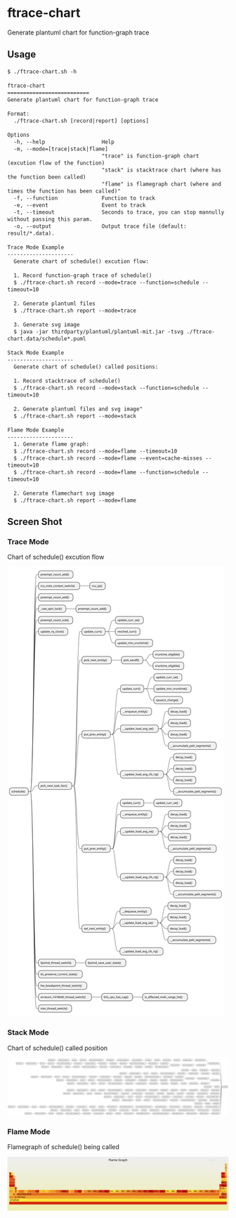 ftrace-chart
==========================
Generate plantuml chart for function-graph trace

## Usage

```
$ ./ftrace-chart.sh -h

ftrace-chart
==========================
Generate plantuml chart for function-graph trace

Format:
  ./ftrace-chart.sh [record|report] [options]

Options
  -h, --help                  Help
  -m, --mode=[trace|stack|flame]
                              "trace" is function-graph chart (excution flow of the function)
                              "stack" is stacktrace chart (where has the function been called)
                              "flame" is flamegraph chart (where and times the function has been called)"
  -f, --function              Function to track
  -e, --event                 Event to track
  -t, --timeout               Seconds to trace, you can stop mannully without passing this param.
  -o, --output                Output trace file (default: result/*.data).

Trace Mode Example
---------------------
  Generate chart of schedule() excution flow:

  1. Record function-graph trace of schedule()
  $ ./ftrace-chart.sh record --mode=trace --function=schedule --timeout=10

  2. Generate plantuml files
  $ ./ftrace-chart.sh report --mode=trace

  3. Generate svg image
  $ java -jar thirdparty/plantuml/plantuml-mit.jar -tsvg ./ftrace-chart.data/schedule*.puml

Stack Mode Example
---------------------
  Generate chart of schedule() called positions:

  1. Record stacktrace of schedule()
  $ ./ftrace-chart.sh record --mode=stack --function=schedule --timeout=10

  2. Generate plantuml files and svg image"
  $ ./ftrace-chart.sh report --mode=stack

Flame Mode Example
---------------------
  1. Generate flame graph:
  $ ./ftrace-chart.sh record --mode=flame --timeout=10
  $ ./ftrace-chart.sh record --mode=flame --event=cache-misses --timeout=10
  $ ./ftrace-chart.sh record --mode=flame --function=schedule --timeout=10

  2. Generate flamechart svg image
  $ ./ftrace-chart.sh report --mode=flame

```

## Screen Shot

### Trace Mode
Chart of schedule() excution flow

![screenshot/schedule_trace.svg](screenshot/schedule_trace.svg)

### Stack Mode
Chart of schedule() called position

![screenshot/schedule_stack.svg](screenshot/schedule_stack.svg)

### Flame Mode

Flamegraph of schedule() being called

![screenshot/schedule_flame.svg](screenshot/schedule_flame.svg)